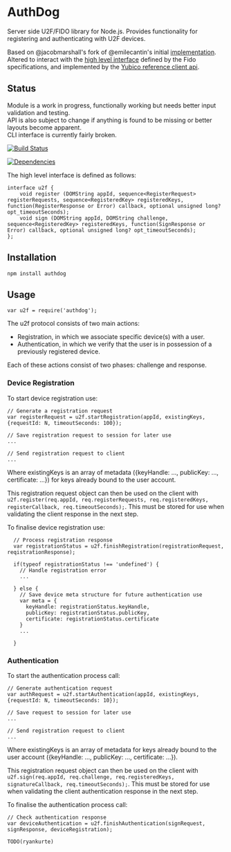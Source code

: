 AuthDog
==================

Server side U2F/FIDO library for Node.js. Provides functionality for registering and authenticating with U2F devices.  

Based on @jacobmarshall's fork of @emilecantin's initial [implementation](https://github.com/emilecantin/node-u2flib-server). Altered to interact with the [high level interface](https://fidoalliance.org/specs/fido-u2f-v1.0-nfc-bt-amendment-20150514/fido-u2f-javascript-api.html#high-level-javascript-api) defined by the Fido specifications, and implemented by the [Yubico reference client api](https://demo.yubico.com/js/u2f-api.js).

Status
------

Module is a work in progress, functionally working but needs better input validation and testing.  
API is also subject to change if anything is found to be missing or better layouts become apparent.  
CLI interface is currently fairly broken.  

[![Build Status](https://travis-ci.org/ryankurte/authdog.svg)](https://travis-ci.org/ryankurte/authdog)  

[![Dependencies](https://david-dm.org/ryankurte/authdog.svg)](https://david-dm.org/ryankurte/authdog)  

The high level interface is defined as follows:
```
interface u2f {
    void register (DOMString appId, sequence<RegisterRequest> registerRequests, sequence<RegisteredKey> registeredKeys, function(RegisterResponse or Error) callback, optional unsigned long? opt_timeoutSeconds);
    void sign (DOMString appId, DOMString challenge, sequence<RegisteredKey> registeredKeys, function(SignResponse or Error) callback, optional unsigned long? opt_timeoutSeconds);
};
```

Installation
------------

```
npm install authdog
```


Usage
-----

```
var u2f = require('authdog');
```

The u2f protocol consists of two main actions:

- Registration, in which we associate specific device(s) with a user.
- Authentication, in which we verify that the user is in possession of a previously registered device.

Each of these actions consist of two phases: challenge and response.

### Device Registration

To start device registration use:
```
// Generate a registration request
var registerRequest = u2f.startRegistration(appId, existingKeys, {requestId: N, timeoutSeconds: 100});

// Save registration request to session for later use
...

// Send registration request to client
...

```

Where existingKeys is an array of metadata ({keyHandle: ..., publicKey: ..., certificate: ...}) for keys already bound to the user account.  

This registration request object can then be used on the client with `u2f.register(req.appId, req.registerRequests, req.registeredKeys, registerCallback, req.timeoutSeconds);`. This must be stored for use when validating the client response in the next step.

To finalise device registration use:
```
  // Process registration response
  var registrationStatus = u2f.finishRegistration(registrationRequest, reqistrationResponse);

  if(typeof registrationStatus !== 'undefined') {
    // Handle registration error
    ...

  } else {
    // Save device meta structure for future authentication use
    var meta = {
      keyHandle: registrationStatus.keyHandle, 
      publicKey: registrationStatus.publicKey,
      certificate: registrationStatus.certificate
    }
    ...

  }

```

### Authentication

To start the authentication process call:
```
// Generate authentication request
var authRequest = u2f.startAuthentication(appId, existingKeys, {requestId: N, timeoutSeconds: 10});

// Save request to session for later use
...

// Send registration request to client
...

```

Where existingKeys is an array of metadata for keys already bound to the user account ({keyHandle: ..., publicKey: ..., certificate: ...}).

This registration request object can then be used on the client with `u2f.sign(req.appId, req.challenge, req.registeredKeys, signatureCallback, req.timeoutSeconds);`. This must be stored for use when validating the client authentication response in the next step.

To finalise the authentication process call:
```
// Check authentication response
var deviceAuthentication = u2f.finishAuthentication(signRequest, signResponse, deviceRegistration);

TODO(ryankurte)

```

